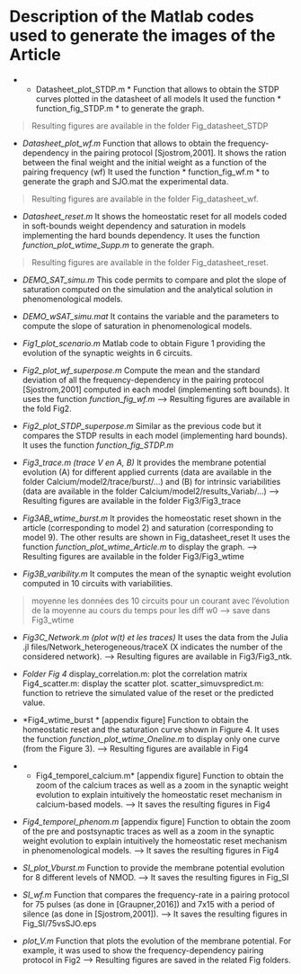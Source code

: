 # Description of the Matlab codes used to generate the images of the Article


* * Datasheet_plot_STDP.m *
Function that allows to obtain the STDP curves plotted in the datasheet of all models
It used the function * function_fig_STDP.m * to generate the graph.
> Resulting figures are available in the folder Fig_datasheet_STDP

* *Datasheet_plot_wf.m*
Function that allows to obtain the frequency-dependency in the pairing protocol [Sjostrom,2001]. It shows the ration between the final weight and the initial weight as a function of the pairing frequency (wf)
It used the function * function_fig_wf.m * to generate the graph and SJO.mat the experimental data.
> Resulting figures are available in the folder Fig_datasheet_wf.


* *Datasheet_reset.m*
It shows the homeostatic reset for all models coded in soft-bounds weight dependency and saturation in models implementing the hard bounds dependency. 
It uses the function *function_plot_wtime_Supp.m* to generate the graph.
> Resulting figures are available in the folder Fig_datasheet_reset.

* *DEMO_SAT_simu.m*
This code permits to compare and plot the slope of saturation computed on the simulation and the analytical solution in phenomenological models.

* *DEMO_wSAT_simu.mat*
It contains the variable and the parameters to compute the slope of saturation in phenomenological models.

* *Fig1_plot_scenario.m*
Matlab code to obtain Figure 1 providing the evolution of the synaptic weights in 6 circuits. 

* *Fig2_plot_wf_superpose.m*
Compute the mean and the standard deviation of all the frequency-dependency in the pairing protocol [Sjostrom,2001] computed in each model (implementing soft bounds).
It uses the function *function_fig_wf.m*
—> Resulting figures are available in the fold Fig2.

* *Fig2_plot_STDP_superpose.m*
Similar as the previous code but it compares the STDP results in each model (implementing hard bounds). 
It uses the function *function_fig_STDP.m*

* *Fig3_trace.m (trace V en A, B)*
It provides the membrane potential evolution (A) for different applied currents (data are available in the folder Calcium/model2/trace/burst/...) and (B) for intrinsic variabilities (data are available in the folder Calcium/model2/results_Variab/...)
—> Resulting figures are available in the folder Fig3/Fig3_trace

* *Fig3AB_wtime_burst.m*
It provides the homeostatic reset shown in the article (corresponding to model 2) and saturation (corresponding to model 9). The other results are shown in Fig_datasheet_reset
It uses the function *function_plot_wtime_Article.m* to display the graph.
—> Resulting figures are available in the folder Fig3/Fig3_wtime

* *Fig3B_varibility.m*
It computes the mean of the synaptic weight evolution computed in 10 circuits with variabilities. 
> moyenne les données des 10 circuits pour un courant 
> avec l’évolution de la moyenne au cours du temps pour les diff w0
—> save dans Fig3_wtime

* *Fig3C_Network.m (plot w(t) et les traces)*
It uses the data from the Julia .jl files/Network_heterogeneous/traceX (X indicates the number of the considered network).
--> Resulting figures are available in Fig3/Fig3_ntk.

* *Folder Fig 4*
display_correlation.m: plot the correlation matrix
Fig4_scatter.m: display the scatter plot. 
scatter_simuvspredict.m: function to retrieve the simulated value of the reset or the predicted value.

* *Fig4_wtime_burst *
[appendix figure]
Function to obtain the homeostatic reset and the saturation curve shown in Figure 4.
It uses the function *function_plot_wtime_Oneline.m* to display only one curve (from the Figure 3). 
--> Resulting figures are available in Fig4

* * Fig4_temporel_calcium.m*
[appendix figure]
Function to obtain the zoom of the calcium traces as well as a zoom in the synaptic weight evolution to explain intuitively the homeostatic reset mechanism in calcium-based models.
--> It saves the resulting figures in Fig4

* *Fig4_temporel_phenom.m*
[appendix figure]
Function to obtain the zoom of the pre and postsynaptic traces as well as a zoom in the synaptic weight evolution to explain intuitively the homeostatic reset mechanism in phenomenological models.
--> It saves the resulting figures in Fig4

* *SI_plot_Vburst.m*
Function to provide the membrane potential evolution for 8 different levels of NMOD.
--> It saves the resulting figures in Fig_SI

* *SI_wf.m*
Function that compares the frequency-rate in a pairing protocol for 75 pulses (as done in [Graupner,2016]) and 7x15 with a period of silence (as done in [Sjostrom,2001]).
--> It saves the resulting figures in Fig_SI/75vsSJO.eps

* *plot_V.m*
Function that plots the evolution of the membrane potential. For example, it was used to show the frequency-dependency pairing protocol in Fig2
—> Resulting figures are saved in the related Fig folders. 
